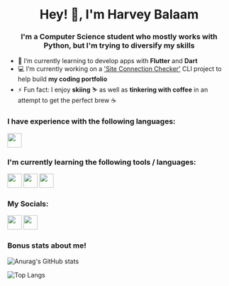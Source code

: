 <h1 align="center"> Hey! 👋, I'm Harvey Balaam</h1>

<h3 align="center">I'm a Computer Science student who mostly works with Python, but I'm trying to diversify my skills</h3>

- 🌱 I’m currently learning to develop apps with **Flutter** and **Dart**
- 💻 I’m currently working on a ['Site Connection Checker'](https://github.com/harv-bala/Site-Connection-Checker) CLI project to help build **my coding portfolio**
- ⚡ Fun fact: I enjoy **skiing** ⛷️ as well as **tinkering with coffee** in an attempt to get the perfect brew ☕

<h3>I have experience with the following languages:</h3>

<img src="https://upload.wikimedia.org/wikipedia/commons/thumb/c/c3/Python-logo-notext.svg/768px-Python-logo-notext.svg.png" width="32" height="32"/> 

<h3>I'm currently learning the following tools / languages:</h3>

<img src="https://cdn.worldvectorlogo.com/logos/flutter-logo.svg" width="32" height="32"/> <img src="https://open-vsx.org/api/Dart-Code/dart-code/3.22.0/file/dart.png" width="32" height="32"/> <img src="https://user-images.githubusercontent.com/64809348/119715634-201d6c80-be5c-11eb-9d25-db5341a3d8b9.png" width="32" height="32"/>

<h3>My Socials:</h3>

<a href="https://twitter.com/HarvBalaam"><img src="https://cdn4.iconfinder.com/data/icons/social-media-icons-the-circle-set/48/twitter_circle-512.png" width="32" height="32"/></a> <a href="https://www.linkedin.com/in/harveybalaam/"><img src="https://cdn4.iconfinder.com/data/icons/social-messaging-ui-color-shapes-2-free/128/social-linkedin-circle-512.png" width="32" height="32"/></a>

<h3>Bonus stats about me!</h3>

![Anurag's GitHub stats](https://github-readme-stats.vercel.app/api?username=harv-bala&show_icons=true&theme=react&count_private=true)

![Top Langs](https://github-readme-stats.vercel.app/api/top-langs/?username=harv-bala&layout=compact&theme=react)
